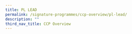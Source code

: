 ```yaml
---
title: PL LEAD
permalink: /signature-programmes/ccp-overview/pl-lead/
description: ""
third_nav_title: CCP Overview
---
```


